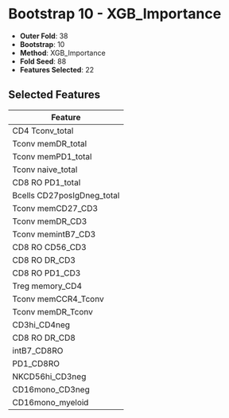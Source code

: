 # Bootstrap 10 - XGB_Importance

- **Outer Fold**: 38
- **Bootstrap**: 10
- **Method**: XGB_Importance
- **Fold Seed**: 88
- **Features Selected**: 22

## Selected Features

| Feature |
|---------|
| CD4 Tconv_total |
| Tconv memDR_total |
| Tconv memPD1_total |
| Tconv naive_total |
| CD8 RO PD1_total |
| Bcells CD27posIgDneg_total |
| Tconv memCD27_CD3 |
| Tconv memDR_CD3 |
| Tconv memintB7_CD3 |
| CD8 RO CD56_CD3 |
| CD8 RO DR_CD3 |
| CD8 RO PD1_CD3 |
| Treg memory_CD4 |
| Tconv memCCR4_Tconv |
| Tconv memDR_Tconv |
| CD3hi_CD4neg |
| CD8 RO DR_CD8 |
| intB7_CD8RO |
| PD1_CD8RO |
| NKCD56hi_CD3neg |
| CD16mono_CD3neg |
| CD16mono_myeloid |
